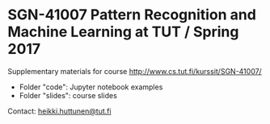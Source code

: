 # SGN-41007 Pattern Recognition and Machine Learning at TUT / Spring 2017
Supplementary materials for course http://www.cs.tut.fi/kurssit/SGN-41007/

* Folder "code": Jupyter notebook examples
* Folder "slides": course slides

Contact: heikki.huttunen@tut.fi
